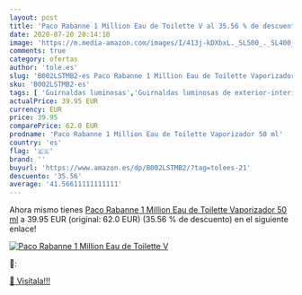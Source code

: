 ```yaml
---
layout: post
title: 'Paco Rabanne 1 Million Eau de Toilette V al 35.56 % de descuento'
date: 2020-07-20 20:14:10
image: 'https://m.media-amazon.com/images/I/413j-kDXbxL._SL500_._SL400_.jpg'
comments: true
category: ofertas
author: 'tole.es'
slug: 'B002LSTMB2-es Paco Rabanne 1 Million Eau de Toilette Vaporizador 50 ml'
sku: 'B002LSTMB2-es'
tags: [ 'Guirnaldas luminosas','Guirnaldas luminosas de exterior-interior','Guirnaldas luminosas de interior','Iluminación','de','eau','toilette', ]
actualPrice: 39.95 EUR
currency: EUR
price: 39.95
comparePrice: 62.0 EUR
prodname: 'Paco Rabanne 1 Million Eau de Toilette Vaporizador 50 ml'
country: 'es'
flag: '🇪🇸'
brand: ''
buyurl: 'https://www.amazon.es/dp/B002LSTMB2/?tag=tolees-21'
descuento: '35.56'
average: '41.56611111111111'
---
```


Ahora mismo tienes [Paco Rabanne 1 Million Eau de Toilette Vaporizador 50 ml](https://www.amazon.es/dp/B002LSTMB2/?tag=tolees-21) a 39.95 EUR (original: 62.0 EUR) (35.56 %  de descuento) en el siguiente enlace!

[![Paco Rabanne 1 Million Eau de Toilette V](https://m.media-amazon.com/images/I/413j-kDXbxL._SL500_._SL400_.jpg)](https://www.amazon.es/dp/B002LSTMB2/?tag=tolees-21)

🔎:


[🛒 Visítala!!!](https://www.amazon.es/dp/B002LSTMB2/?tag=tolees-21)
